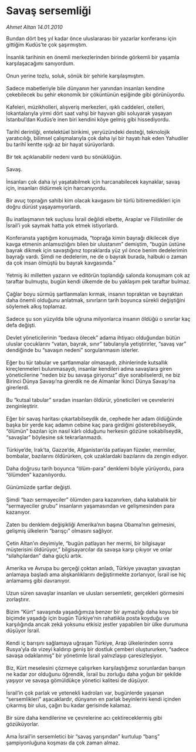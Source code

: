 # Savaş sersemliği

*Ahmet Altan 14.01.2010*

<div class="taraf_structure_2col_1zq">
<div class="margen_n">



 <p>Bundan dört beş yıl kadar önce uluslararası bir yazarlar konferansı için gittiğim Kudüs’te çok şaşırmıştım. <br/><br/>İnsanlık tarihinin en önemli merkezlerinden birinde görkemli bir yaşamla karşılaşacağımı sanıyordum. <br/><br/>Onun yerine tozlu, soluk, sönük bir şehirle karşılaşmıştım. <br/><br/>Sadece mabetleriyle bile dünyanın her yanından insanları kendine çekebilecek bu şehir ekonomik bir çöküntünün eşiğinde gibi görünüyordu. <br/><br/>Kafeleri, müzikholleri, alışveriş merkezleri, ışıklı caddeleri, otelleri, lokantalarıyla yirmi dört saat vahşi bir hayvan gibi soluyarak yaşayan İstanbul’dan Kudüs’e inen biri kendini köye gelmiş gibi hissediyordu. <br/><br/>Tarihî derinliği, entelektüel birikimi, yeryüzündeki desteği, teknolojik yaratıcılığı, bilimsel çalışmalarıyla çok daha iyi bir hayatı hak eden Yahudiler bu tarihî kentte ışığı az bir hayat sürüyorlardı. <br/><br/>Bir tek açıklanabilir nedeni vardı bu sönüklüğün. <br/><br/>Savaş. <br/><br/>İnsanları çok daha iyi yaşatabilmek için harcanabilecek kaynaklar, savaş için, insanları öldürmek için harcanıyordu. <br/><br/>Bir avuç toprağın sahibi kim olacak kavgasını bir türlü bitiremedikleri için doğru dürüst yaşayamıyorlardı. <br/><br/>Bu inatlaşmanın tek suçlusu İsrail değildi elbette, Araplar ve Filistinliler de İsrail’i yok saymak hatta yok etmek istiyorlardı. <br/><br/>Konferansta yaptığım konuşmada, “toprağa kimin bayrağı dikilecek diye kavga etmenin anlamsızlığını bilen bir ulustanım” demiştim, “bugün üstüne bayrak dikmek için savaştığınız topraklarda yüz yıl önce benim dedelerimin bayrağı vardı. Şimdi ne dedelerim, ne de o bayrak burada, halbuki o zaman da çok insan ölmüştü bu bayrak kavgasında.” <br/><br/>Yetmiş iki milletten yazarın ve editörün toplandığı salonda konuşmam çok az taraftar bulmuştu, bugün kendi ülkemde de bu yaklaşım pek taraftar bulmaz. <br/><br/>Çağlar boyu sürmüş şartlanmaları kırmak, insanın topraktan ve bayraktan daha önemli olduğunu anlatmak, sınırların tarih boyunca sürekli değiştiğini söylemek alkış toplamaz.<br/><br/>Sadece şu son yüzyılda bile uğruna milyonlarca insanın öldüğü o sınırlar kaç defa değişti.<br/><br/>Devlet yöneticilerinin “bedava ölecek” adama ihtiyacı olduğundan bütün uluslar çocuklarını “vatan, bayrak, sınır” tabularıyla yetiştirirler, “savaş var” dendiğinde bu “savaşın nedeni” sorgulanmasın isterler. <br/><br/>Eğer bu tür tabular ve şartlanmalar olmasaydı, zihinlerinde kutsallık kireçlenmeleri bulunmasaydı, insanlar kendileri adına savaşlara giren yöneticilerine “neden biz bu savaşa giriyoruz” diye sorabilselerdi, ne biz Birinci Dünya Savaşı’na girerdik ne de Almanlar İkinci Dünya Savaşı’na girerlerdi. <br/><br/>Bu “kutsal tabular” sıradan insanları öldürür, yöneticileri ve çevrelerini zenginleştirir. <br/><br/>Eğer bir savaş haritası çıkartabilseydik de, cephede her adam öldüğünde başka bir yerde kaç adamın cebine kaç para girdiğini gösterebilseydik, “ölümün” bazıları için nasıl kârlı olduğunu herkesin gözüne sokabilseydik, “savaşlar” böylesine sık tekrarlanmazdı. <br/><br/>Türkiye’de, Irak’ta, Gazze’de, Afganistan’da patlayan füzeler, mermiler, bombalar, bazılarını öldürürken, çok uzaklardaki bazılarını da zengin ediyor. <br/><br/>Daha doğrusu tarih boyunca “ölüm-para” denklemi böyle yürüyordu, para “ölümden” kazanılıyordu. <br/><br/>Günümüzde şartlar değişti. <br/><br/>Şimdi “bazı sermayeciler” ölümden para kazanırken, daha kalabalık bir “sermayeciler grubu” insanların yaşamasından ve gelişmesinden para kazanıyor. <br/><br/>Zaten bu denklem değişikliği Amerika’nın başına Obama’nın gelmesini, gelişmiş ülkelerin “barışçı” olmasını sağlıyor. <br/><br/>Çetin Altan’ın deyimiyle, “bugün patlayan her mermi, bir bilgisayar müşterisini öldürüyor,” bilgisayarcılar da savaşa karşı çıkıyor ve onlar “silahçılardan” daha güçlü artık. <br/><br/>Amerika ve Avrupa bu gerçeği çoktan anladı, Türkiye yavaştan yavaştan anlamaya başladı ama alışkanlıklarını değiştirmekte zorlanıyor, İsrail ise hiç anlamamış gibi davranıyor. <br/><br/>Uzun süren savaşlar insanları ve ulusları sersemletir, gerçekleri görmesini zorlaştırır. <br/><br/>Bizim “Kürt” savaşında yaşadığımıza benzer bir aymazlığı daha koyu bir biçimde yaşadığı için bugün Türkiye’nin rahatlıkla posta koyduğu ve karşılığında ancak zekâ yoksunu etkisiz jestler yapabilen bir ülke durumuna düşüyor İsrail. <br/><br/>Kendi iç barışını sağlamaya uğraşan Türkiye, Arap ülkelerinden sonra Rusya’yla da vizeyi kaldırıp geniş bir dostluk çemberi oluştururken, “sadece savaşa odaklanmış” bir yönetimle İsrail yalnızlaşıp çaresizleşiyor. <br/><br/>Biz, Kürt meselesini çözmeye çalışırken karşılaştığımız sorunlardan barışın ne kadar zor olduğunu öğrendik, İsrail bu zorluğu daha yoğun bir şekilde yaşıyor ve savaşa gömüldükçe yönetici kalitesi de düşüyor. <br/><br/>İsrail’in çok parlak ve yetenekli kadroları var, bugünlerde yaşanan “sersemlikleri” aşacaklardır, dünyanın en parlak beyinlerini kendi içinden çıkarmış bir ulus, çağın bu kadar gerisinde kalamaz. <br/><br/>Bir süre daha kendilerine ve çevrelerine acı çektireceklermiş gibi gözüküyorlar. <br/><br/>Ama İsrail’in sersemletici bir “savaş yarışından” kurtulup “barış” şampiyonluğuna koşması da çok zaman almaz.</p>
<br/>
<br/>
<br/>



<br/>


<div id="taraf_not">
</div>

</div>


</div>
